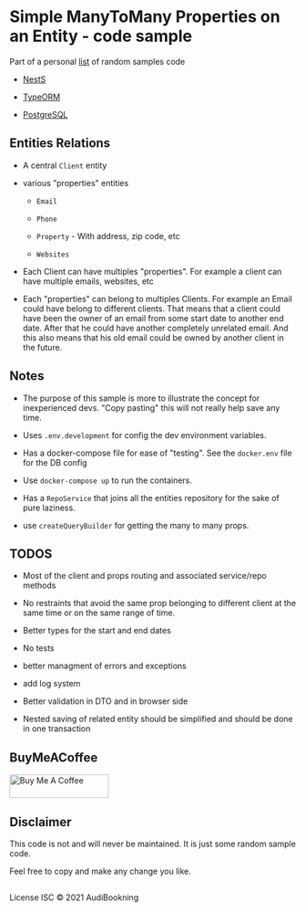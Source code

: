 # Simple ManyToMany Properties on an Entity - code sample

Part of a personal [list](https://github.com/audiBookning/samples-code-ressource-list) of random samples code

- [NestS](https://nestjs.com/)

- [TypeORM](https://typeorm.io/#/)

- [PostgreSQL](https://www.postgresql.org/)

## Entities Relations

- A central `Client` entity

- various "properties" entities

  - `Email`

  - `Phone`

  - `Property` - With address, zip code, etc

  - `Websites`

- Each Client can have multiples "properties". For example a client can have multiple emails, websites, etc

- Each "properties" can belong to multiples Clients. For example an Email could have belong to different clients. That means that a client could have been the owner of an email from some start date to another end date. After that he could have another completely unrelated email. And this also means that his old email could be owned by another client in the future.

## Notes

- The purpose of this sample is more to illustrate the concept for inexperienced devs. "Copy pasting" this will not really help save any time.

- Uses `.env.development` for config the dev environment variables.

- Has a docker-compose file for ease of "testing". See the `docker.env` file for the DB config

- Use `docker-compose up` to run the containers.

- Has a `RepoService` that joins all the entities repository for the sake of pure laziness.

- use `createQueryBuilder` for getting the many to many props.

## TODOS

- Most of the client and props routing and associated service/repo methods

- No restraints that avoid the same prop belonging to different client at the same time or on the same range of time.

- Better types for the start and end dates

- No tests

- better managment of errors and exceptions

- add log system

- Better validation in DTO and in browser side

- Nested saving of related entity should be simplified and should be done in one transaction

## BuyMeACoffee

<a href="https://www.buymeacoffee.com/audiobookning" target="_blank"><img src="https://cdn.buymeacoffee.com/buttons/default-orange.png" alt="Buy Me A Coffee" height="41" width="174"></a>

## Disclaimer

This code is not and will never be maintained. It is just some random sample code.

Feel free to copy and make any change you like.

##

License
ISC © 2021 AudiBookning
